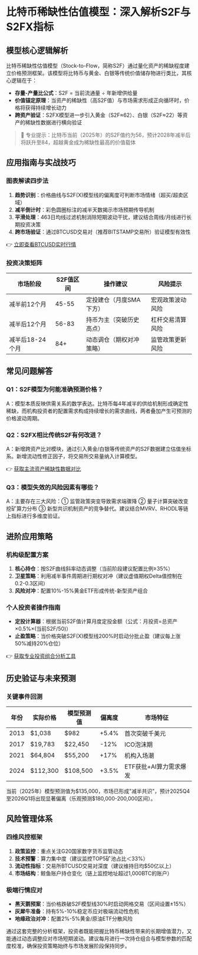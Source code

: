 # 比特币稀缺性估值模型：深入解析S2F与S2FX指标

## 模型核心逻辑解析

比特币稀缺性估值模型（Stock-to-Flow，简称S2F）通过量化资产的稀缺程度建立价格预测框架。该模型将比特币与黄金、白银等传统价值储存物进行类比，其核心逻辑在于：

- **存量-产量比公式**：S2F = 当前流通量 ÷ 年新增供给量  
- **价值锚定原理**：当资产的稀缺性（高S2F值）与市场需求形成正向循环时，价格将获得持续增长动力
- **跨资产验证**：S2FX模型进一步引入黄金（S2F≈62）、白银（S2F≈22）等资产的稀缺性数据进行横向验证

> 📌 专业提示：比特币当前（2025年）的S2F值约为56，预计2028年减半后将跃升至84，超越黄金成为稀缺性最高的价值载体

## 应用指南与实战技巧

### 图表解读四步法
1. **趋势识别**：价格曲线与S2F(X)模型线的偏离度可判断市场情绪（超买/超卖区域）
2. **减半倒计时**：彩色圆圈标注的减半天数揭示市场预期传导机制
3. **平滑处理**：463日均线过滤机制消除短期波动干扰，建议结合周线/月线进行长期投资决策
4. **跨市场验证**：通过BTCUSD交易对（推荐BITSTAMP交易所）验证模型有效性

👉 [立即查看BTCUSD实时行情](https://bit.ly/okx_welcome)

### 投资决策矩阵

| 市场阶段       | S2F值区间 | 操作建议                  | 风险提示               |
|----------------|-----------|---------------------------|------------------------|
| 减半前12个月   | 45-55     | 定投建仓（月度SMA下方）   | 宏观政策波动风险       |
| 减半后12个月   | 56-83     | 持币为主（突破历史高点）  | 杠杆交易清算风险       |
| 减半后18-24个月| 84+       | 动态调仓（期权对冲策略）  | 监管政策更新风险       |

## 常见问题解答

### Q1：S2F模型为何能准确预测价格？
A：模型本质反映供需关系的数学表达。比特币每4年减半的供给机制形成确定性稀缺，而机构投资者的配置需求构成持续增长的需求曲线，两者叠加产生可预测的价格波动周期。

### Q2：S2FX相比传统S2F有何改进？
A：新增跨资产比对模块，通过引入黄金/白银等传统资产的S2F数据建立估值坐标系。新增流动性修正因子，将交易所交易量纳入计算模型。

👉 [获取主流资产稀缺性数据对比](https://bit.ly/okx_welcome)

### Q3：模型失效的风险因素有哪些？
A：主要存在三大风险：① 监管政策突变导致需求端骤降 ② 量子计算突破改变挖矿算力分布 ③ 新型共识机制资产的竞争替代。建议结合MVRV、RHODL等链上指标进行多维度验证。

## 进阶应用策略

### 机构级配置方案
1. **核心持仓**：按S2F曲线斜率动态调整（当前阶段建议配置比例≥35%）
2. **卫星策略**：利用减半事件周期进行期权对冲（建议虚值期权Delta值控制在0.2-0.3区间）
3. **风险对冲**：配置10%-15%黄金ETF形成传统-新型资产组合

### 个人投资者操作指南
- **定投计算器**：根据当前S2F值计算月度定投金额（公式：月投资=总资产×0.5%×(当前S2F/50)）
- **止盈策略**：当价格突破S2F(X)模型线200%时启动分批止盈（建议每上涨50%减持20%仓位）

👉 [获取专业投资组合分析工具](https://bit.ly/okx_welcome)

## 历史验证与未来预测

### 关键事件回测
| 年份 | 实际价格 | 模型预测值 | 偏离度 | 市场特征                 |
|------|----------|------------|--------|--------------------------|
| 2013 | $1,038   | $982       | +5.4%  | 首次突破千美元           |
| 2017 | $19,783  | $22,450    | -12%   | ICO泡沫期                |
| 2021 | $64,804  | $55,200    | +17%   | 机构入场潮               |
| 2024 | $112,300 | $108,500   | +3.5%  | ETF获批+AI算力需求爆发   |

当前（2025年）模型预测值为$135,000，市场已形成"减半共识"，预计2025Q4至2026Q1将出现显著偏离（乐观预测$180,000-200,000区间）。

## 风险管理体系

### 四维风控框架
1. **政策监控**：重点关注G20国家数字货币监管动态
2. **技术预警**：算力集中度（建议监控TOP5矿池占比＜33%）
3. **流动性指标**：交易所BTCUSD交易对深度（建议维持日均$50亿以上）
4. **市场结构**：鲸鱼账户持仓变化（链上监控地址超过1,000BTC的账户）

### 极端行情应对
- **黑天鹅预案**：当价格跌破S2F模型线30%时启动网格交易（区间设置±15%）
- **灰犀牛准备**：持有5%-10%稳定币应对极端流动性危机
- **地缘政治对冲**：配置2%-5%黄金/原油ETF分散风险

通过这套完整的分析框架，投资者既能把握比特币稀缺性带来的长期增值潜力，又能通过动态调整应对市场短期波动。建议每月进行一次持仓组合与模型参数的匹配度校准，确保投资策略始终与市场发展阶段保持同步。